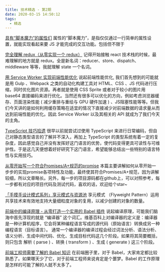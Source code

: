 ```yaml
---
title: 技术精选 - 第2期
date: 2020-03-15 14:50:12
tags:
  - 精选
---
```


[具有“脚本魔力”的属性们](https://mp.weixin.qq.com/s/8znEKWxCahJE1zSf9Zky_Q)
属性的“脚本魔力”，是指仅仅通过一行简单的属性设置，就能实现看起来要 JS 才能完成的交互功能。包括但不限于

[完全理解 redux（从零实现一个 redux）](https://mp.weixin.qq.com/s/jfDrhX6jMr36dRaFCH9Xbw)
记得开始接触 react 技术栈的时候，最难理解的地方就是 redux。全是新名词：reducer、store、dispatch、middleware 等等，我就理解 state 一个名词。

[用 Service Worker 实现前端性能优化](https://mp.weixin.qq.com/s/SLG_cDxDo7BaoQqAyLGa-Q)
说起前端性能优化, 我们首先想到的可能就是用 Gulp 、Webpack 之类的自动化构建工具对 HTML、CSS 、JS 代码进行压缩，同时优化图片资源。再者就是使用 CSS Sprite 或者对于较小的图片用 base64 直接编码来进行优化。当然还有很多可以优化的方向，例如考虑浏览器缓存、页面渲染性能 ( 减少重排与重绘与 GPU 硬件加速 ) 、JS阻塞性能等等。但我们今天讲的是如何利用缓存策略在适宜的情况下直接减少对前端数据的请求量从而达到前端性能的优化。因此 Service Worker 以及其相关的 API 就成为了我们今天的主角。

[TypeScript 技巧拾遗](https://mp.weixin.qq.com/s/pMGOecpnploICBqoAAg9fQ)
很早以前就尝试过使用 TypeScript 来进行日常编码，但自己对静态类型语言的了解并不深入，再加上 TypeScript 的类型系统有着一定的复杂度，因此感觉自己并没有发挥好这门语言的优势，使代码变得更具可读性与可维护性。于是这几天便想着好好研究下这门语言，希望能够总结出一些特别的语言特性与实用技巧。

[从零开始写一个符合Promises/A+规范的promise](https://mp.weixin.qq.com/s/JMnJUCVLMX15mTkIe4U6lQ)
本篇主要讲解如何从零开始一步步的实现promise各项特性及功能，最终使其符合Promises/A+规范，因为讲解较细，所以文章略长。另外，每一步的项目源码都在github上，可以对照参考，每一步都有对应的项目代码及测试代码，喜欢的话，欢迎给个star~

[「手摸手设计模式系列」享元模式与资源池](https://mp.weixin.qq.com/s/sPVuiUTOvu1KsRwEOhMQ2g)
享元模式 （Flyweight Pattern）运用共享技术来有效地支持大量细粒度对象的复用，以减少创建的对象的数量。

[前端中的编译原理 - 从零打造一个实用的 Babel 插件](https://mp.weixin.qq.com/s/XSzQ5nkLI369CDhMZtF-MQ)
说起编译原理，可能我们脑海中首先浮现的就是 “编译器” 这个词汇。维基百科上对编译器的定义是：编译器是一种计算机程序，它会将某种编程语言写成的源代码（原始语言）转换成另一种编程语言（目标语言）。 通常一个编译器的编译过程会经过词法分析、语法分析、语义分析、生成中间代码、优化、生成目标代码这几个阶段。如果将其简要概括，则只包含 解析 ( parse ) 、转换 ( transform ) 、生成 ( generate ) 这三个阶段。

[前端工程师需要了解的 Babel 知识](https://mp.weixin.qq.com/s/zQ5kCgoUbTOTqARI5o2cBQ)
在前端圈子里，对于 Babel，大家肯定都比较熟悉了。如果哪天少了它，对于前端工程师来说肯定是个噩梦。Babel 的工作原理是怎样的可能了解的人就不太多了。
